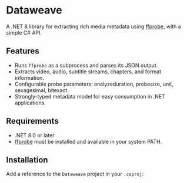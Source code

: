 # Dataweave

A .NET 8 library for extracting rich media metadata using [ffprobe](https://ffmpeg.org/ffprobe.html), with a simple C# API.

## Features

- Runs `ffprobe` as a subprocess and parses its JSON output.
- Extracts video, audio, subtitle streams, chapters, and format information.
- Configurable probe parameters: analyzeduration, probesize, unit, sexagesimal, bitexact.
- Strongly-typed metadata model for easy consumption in .NET applications.

## Requirements

- .NET 8.0 or later
- [ffprobe](https://ffmpeg.org/ffprobe.html) must be installed and available in your system PATH.

## Installation

Add a reference to the `Dataweave` project in your `.csproj`: